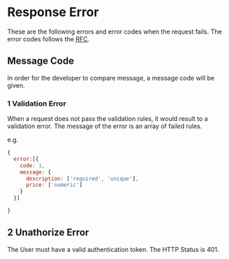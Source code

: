 # Response Error
These are the following errors and error codes when the request fails. The error codes follows the [RFC](https://en.wikipedia.org/wiki/List_of_HTTP_status_codes).

## Message Code
In order for the developer to compare message, a message code will be given.
### 1 Validation Error
When a request does not pass the validation rules, it would result to a validation error. The message of the error is an array of failed rules.

e.g.
```javascript
{
  error:[{
    code: 1,
    message: {
      description: ['required', 'unique'],
      price: ['numeric']
    }
  }]

}
```
## 2 Unathorize Error
The User must have a valid authentication token. The HTTP Status is 401.